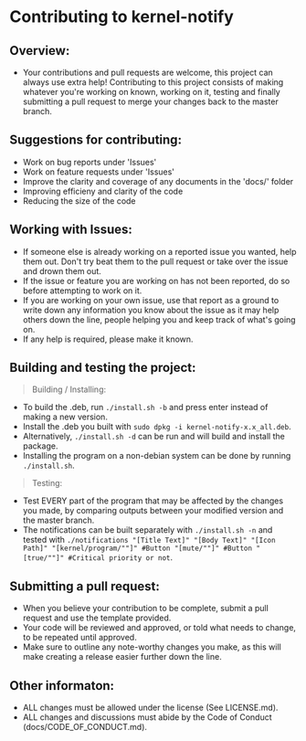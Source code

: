 # Contributing to kernel-notify
## Overview:
  - Your contributions and pull requests are welcome, this project can always use extra help! Contributing to this project consists of making whatever you're working on known, working on it, testing and finally submitting a pull request to merge your changes back to the master branch.
 
## Suggestions for contributing:
  - Work on bug reports under 'Issues'
  - Work on feature requests under 'Issues'
  - Improve the clarity and coverage of any documents in the 'docs/' folder
  - Improving efficieny and clarity of the code
  - Reducing the size of the code

## Working with Issues:
  - If someone else is already working on a reported issue you wanted, help them out. Don't try beat them to the pull request or take over the issue and drown them out.
  - If the issue or feature you are working on has not been reported, do so before attempting to work on it.
  - If you are working on your own issue, use that report as a ground to write down any information you know about the issue as it may help others down the line, people helping you and keep track of what's going on.
  - If any help is required, please make it known.

## Building and testing the project:
  > Building / Installing: 
  - To build the .deb, run `./install.sh -b` and press enter instead of making a new version.
  - Install the .deb you built with `sudo dpkg -i kernel-notify-x.x_all.deb`.
  - Alternatively, `./install.sh -d` can be run and will build and install the package.
  - Installing the program on a non-debian system can be done by running `./install.sh`.
  > Testing:
  - Test EVERY part of the program that may be affected by the changes you made, by comparing outputs between your modified version and the master branch.
  - The notifications can be built separately with `./install.sh -n` and tested with `./notifications "[Title Text]" "[Body Text]" "[Icon Path]" "[kernel/program/""]" #Button "[mute/""]" #Button "[true/""]" #Critical priority or not`.

## Submitting a pull request:
  - When you believe your contribution to be complete, submit a pull request and use the template provided.
  - Your code will be reviewed and approved, or told what needs to change, to be repeated until approved. 
  - Make sure to outline any note-worthy changes you make, as this will make creating a release easier further down the line.
 
 ## Other informaton:
   - ALL changes must be allowed under the license (See LICENSE.md).
   - ALL changes and discussions must abide by the Code of Conduct (docs/CODE_OF_CONDUCT.md).
  
